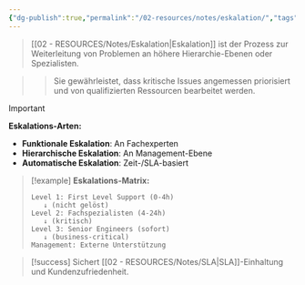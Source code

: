 ```yaml
---
{"dg-publish":true,"permalink":"/02-resources/notes/eskalation/","tags":["service-management/prozesse","incident-management/hierarchie"],"noteIcon":"","updated":"2025-09-16T23:41:26.000+02:00"}
---
```



>[[02 - RESOURCES/Notes/Eskalation\|Eskalation]] ist der Prozess zur Weiterleitung von Problemen an höhere Hierarchie-Ebenen oder Spezialisten.

>>Sie gewährleistet, dass kritische Issues angemessen priorisiert und von qualifizierten Ressourcen bearbeitet werden.

>[!important] 
>**Eskalations-Arten:**
>- **Funktionale Eskalation**: An Fachexperten
>- **Hierarchische Eskalation**: An Management-Ebene
>- **Automatische Eskalation**: Zeit-/SLA-basiert

>[!example] 
>**Eskalations-Matrix:**
>```
>Level 1: First Level Support (0-4h)
>    ↓ (nicht gelöst)
>Level 2: Fachspezialisten (4-24h)
>    ↓ (kritisch)
>Level 3: Senior Engineers (sofort)
>    ↓ (business-critical)
>Management: Externe Unterstützung
>```

>[!success] 
>Sichert [[02 - RESOURCES/Notes/SLA\|SLA]]-Einhaltung und Kundenzufriedenheit.